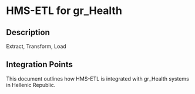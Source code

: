 # HMS-ETL for gr_Health

## Description

Extract, Transform, Load

## Integration Points

This document outlines how HMS-ETL is integrated with gr_Health systems in Hellenic Republic.
